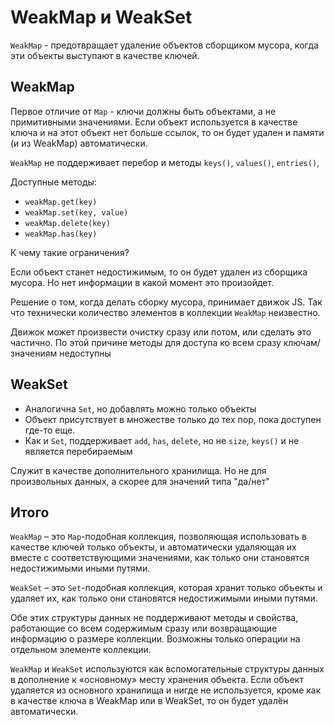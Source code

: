 # WeakMap и WeakSet

`WeakMap` - предотвращает удаление объектов сборщиком мусора, когда эти объекты выступают в качестве ключей.

## WeakMap

Первое отличие от `Map` - ключи должны быть объектами, а не примитивными значениями.
Если объект используется в качестве ключа и на этот объект нет больше ссылок, то он будет удален и памяти (и из WeakMap) автоматически.

`WeakMap` не поддерживает перебор и методы `keys()`, `values()`, `entries()`,

Доступные методы:

- `weakMap.get(key)`
- `weakMap.set(key, value)`
- `weakMap.delete(key)`
- `weakMap.has(key)`

К чему такие ограничения?

Если объект станет недостижимым, то он будет удален из сборщика мусора. Но нет информации в какой момент это произойдет.

Решение о том, когда делать сборку мусора, принимает движок JS. Так что технически количество элементов в коллекции `WeakMap` неизвестно.

Движок может произвести очистку сразу или потом, или сделать это частично. По этой причине методы для доступа ко всем сразу ключам/значениям недоступны

## WeakSet

- Аналогична `Set`, но добавлять можно только объекты
- Объект присутствует в множестве только до тех пор, пока доступен где-то еще.
- Как и `Set`, поддерживает `add`, `has`, `delete`, но не `size`, `keys()` и не является перебираемым

Служит в качестве дополнительного хранилища. Но не для произвольных данных, а скорее для значений типа "да/нет"

## Итого

`WeakMap` – это `Map`-подобная коллекция, позволяющая использовать в качестве ключей только объекты, и автоматически удаляющая их вместе с соответствующими значениями, как только они становятся недостижимыми иными путями.

`WeakSet` – это `Set`-подобная коллекция, которая хранит только объекты и удаляет их, как только они становятся недостижимыми иными путями.

Обе этих структуры данных не поддерживают методы и свойства, работающие со всем содержимым сразу или возвращающие информацию о размере коллекции. Возможны только операции на отдельном элементе коллекции.

`WeakMap` и `WeakSet` используются как вспомогательные структуры данных в дополнение к «основному» месту хранения объекта. Если объект удаляется из основного хранилища и нигде не используется, кроме как в качестве ключа в WeakMap или в WeakSet, то он будет удалён автоматически.